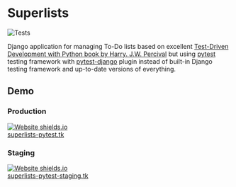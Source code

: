 # Superlists
![Tests](https://github.com/denkasyanov/superlists-pytest/actions/workflows/test.yml/badge.svg)

Django application for managing To-Do lists based on excellent [Test-Driven Development with Python book by Harry. J.W. Percival](https://www.obeythetestinggoat.com) but using [pytest](https://github.com/pytest-dev/pytest/) testing framework with [pytest-django](https://github.com/pytest-dev/pytest-django) plugin instead of built-in Django testing framework and up-to-date versions of everything.

## Demo
### Production
[![Website shields.io](https://img.shields.io/website-up-down-green-red/http/superlists-pytest.tk.svg?label=superlists-pytest.tk%20status)](http://superlists-pytest.tk/)  
[superlists-pytest.tk](http://superlists-pytest.tk)

### Staging
[![Website shields.io](https://img.shields.io/website-up-down-green-red/http/superlists-pytest-staging.tk.svg?label=superlists-pytest-staging.tk%20status)](http://superlists-pytest-staging.tk/)  
[superlists-pytest-staging.tk](http://superlists-pytest-staging.tk)
